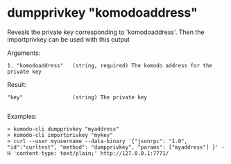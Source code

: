 # dumpprivkey "komodoaddress"

Reveals the private key corresponding to 'komodoaddress'.
Then the importprivkey can be used with this output


Arguments:
```
1. "komodoaddress"   (string, required) The komodo address for the private key

```
Result:
```
"key"                (string) The private key


```
Examples:
```
> komodo-cli dumpprivkey "myaddress"
> komodo-cli importprivkey "mykey"
> curl --user myusername --data-binary '{"jsonrpc": "1.0", "id":"curltest", "method": "dumpprivkey", "params": ["myaddress"] }' -H 'content-type: text/plain;' http://127.0.0.1:7771/
```
